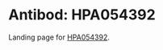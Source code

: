 # Antibod: HPA054392


    


Landing page for [HPA054392](http://www.proteinatlas.org/search/HPA054392).
